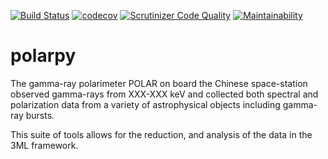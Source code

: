 [![Build Status](https://travis-ci.org/grburgess/polarpy.svg?branch=master)](https://travis-ci.org/grburgess/polarpy)
[![codecov](https://codecov.io/gh/grburgess/polarpy/branch/master/graph/badge.svg)](https://codecov.io/gh/grburgess/polarpy)
[![Scrutinizer Code Quality](https://scrutinizer-ci.com/g/grburgess/polarpy/badges/quality-score.png?b=master)](https://scrutinizer-ci.com/g/grburgess/polarpy/?branch=master)
[![Maintainability](https://api.codeclimate.com/v1/badges/1080169383a3b033ad93/maintainability)](https://codeclimate.com/github/grburgess/polarpy/maintainability)

# polarpy
The gamma-ray polarimeter POLAR on board the Chinese space-station observed gamma-rays from XXX-XXX keV and collected both spectral and polarization data from a variety of astrophysical objects including gamma-ray bursts.

This suite of tools allows for the reduction, and analysis of the data in the 3ML framework.
